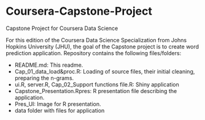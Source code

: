 # Coursera-Capstone-Project
Capstone Project for Coursera Data Science 

For this edition of the Coursera Data Science Specialization from Johns Hopkins University (JHU), the goal of the Capstone project  is to create word prediction application.
Repository contains the following files/folders:

* README.md: This readme.
* Cap_01_data_load&proc.R: Loading of source files, their initial cleaning, preparing the n-grams.
* ui.R, server.R, Cap_02_Support functions file.R: Shiny application
* Capstone_Presentation.Rpres: R presentation file describing the application.
* Pres_UI: Image for R presentation.
* data folder with files for application
